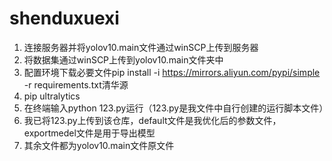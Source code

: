 # shenduxuexi
1.	连接服务器并将yolov10.main文件通过winSCP上传到服务器
2.	将数据集通过winSCP上传到yolov10.main文件夹中
3.	配置环境下载必要文件pip install -i https://mirrors.aliyun.com/pypi/simple -r requirements.txt清华源
4.	pip ultralytics
5.	在终端输入python 123.py运行（123.py是我文件中自行创建的运行脚本文件）
6.	我已将123.py上传到该仓库，default文件是我优化后的参数文件，exportmedel文件是用于导出模型
7.	其余文件都为yolov10.main文件原文件
